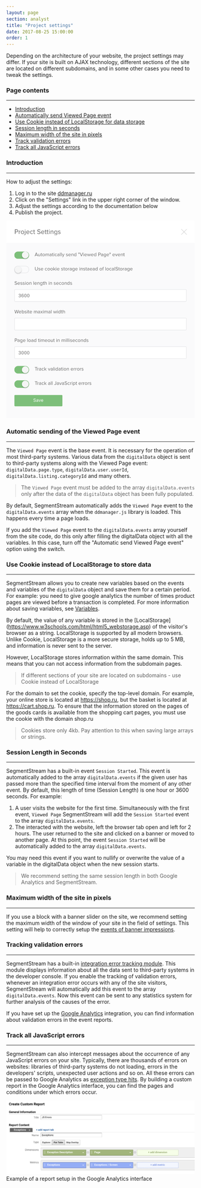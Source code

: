 ```yaml
---
layout: page
section: analyst
title: "Project settings"
date: 2017-08-25 15:00:00
order: 1
---
```


Depending on the architecture of your website, the project settings may differ. If your site is built on AJAX technology, different sections of the site are located on different subdomains, and in some other cases you need to tweak the settings.

### Page contents
------
<ul class="page-navigation">
  <li><a href="#0">Introduction</a></li>
  <li><a href="#1">Automatically send Viewed Page event</a></li>
  <li><a href="#2">Use Cookie instead of LocalStorage for data storage</a></li>
  <li><a href="#3">Session length in seconds</a></li>
  <li><a href="#4">Maximum width of the site in pixels</a></li>
  <li><a href="#5">Track validation errors</a></li>
  <li><a href="#6">Track all JavaScript errors</a></li>
</ul>

### <a name="0"></a>Introduction
------
How to adjust the settings:
1. Log in to the site [ddmanager.ru](https://admin.ddmanager.ru/)
2. Click on the "Settings" link in the upper right corner of the window.
3. Adjust the settings according to the documentation below
4. Publish the project.

![](/img/settings.png)

### <a name="1"></a> Automatic sending of the Viewed Page event
------
The `Viewed Page` event is the base event. It is necessary for the operation of most third-party systems. Various data from the `digitalData` object is sent to third-party systems along with the Viewed Page event: `digitalData.page.type`, `digitalData.user.userId`, `digitalData.listing.categoryId` and many others.

> The `Viewed Page` event must be added to the array `digitalData.events` only after the data of the `digitalData` object has been fully populated.

By default, SegmentStream automatically adds the `Viewed Page` event to the `digitalData.events` array when the `ddmanager.js` library is loaded. This happens every time a page loads.

If you add the `Viewed Page` event to the `digitalData.events` array yourself from the site code, do this only after filling the digitalData object with all the variables. In this case, turn off the "Automatic send Viewed Page event" option using the switch.

### <a name="2"></a> Use Cookie instead of LocalStorage to store data
------
SegmentStream allows you to create new variables based on the events and variables of the `digitalData` object and save them for a certain period. For example: you need to give google analytics the number of times product pages are viewed before a transaction is completed. For more information about saving variables, see [Variables](/for-analyst/events/).

By default, the value of any variable is stored in the [LocalStorage] (https://www.w3schools.com/html/html5_webstorage.asp) of the visitor's browser as a string. LocalStorage is supported by all modern browsers. Unlike Cookie, LocalStorage is a more secure storage, holds up to 5 MB, and information is never sent to the server.

However, LocalStorage stores information within the same domain. This means that you can not access information from the subdomain pages.

> If different sections of your site are located on subdomains - use Cookie instead of LocalStorage

For the domain to set the cookie, specify the top-level domain.
For example, your online store is located at https://shop.ru, but the basket is located at https://cart.shop.ru. To ensure that the information stored on the pages of the goods cards is available from the shopping cart pages, you must use the cookie with the domain shop.ru

> Cookies store only 4kb. Pay attention to this when saving large arrays or strings.

### <a name="3"></a> Session Length in Seconds
------
SegmentStream has a built-in event `Session Started`. This event is automatically added to the array `digitalData.events` if the given user has passed more than the specified time interval from the moment of any other event. By default, this length of time (Session Length) is one hour or 3600 seconds.
For example:
1. A user visits the website for the first time. Simultaneously with the first event, `Viewed Page` SegmentStream will add the `Session Started` event to the array `digitalData.events`.
2. The interacted with the website, left the browser tab open and left for 2 hours. The user returned to the site and clicked on a banner or moved to another page. At this point, the event `Session Started` will be automatically added to the array `digitalData.events`.

You may need this event if you want to nullify or overwrite the value of a variable in the digitalData object when the new session starts.

> We recommend setting the same session length in both Google Analytics and SegmentStream.

### <a name="4"></a> Maximum width of the site in pixels
------
If you use a block with a banner slider on the site, we recommend setting the maximum width of the window of your site in the field of settings. This setting will help to correctly setup the [events of banner impressions](/events/viewed-campaign).

### <a name="5"></a> Tracking validation errors
------
SegmentStream has a built-in [integration error tracking module](/for-analyst/integrations#2). This module displays information about all the data sent to third-party systems in the developer console. If you enable the tracking of validation errors, whenever an integration error occurs with any of the site visitors, SegmentStream will automatically add this event to the array `digitalData.events`. Now this event can be sent to any statistics system for further analysis of the causes of the error.

If you have set up the [Google Analytics](/integrations/google-analytics) integration, you can find information about validation errors in the event reports.

### <a name="6"></a> Track all JavaScript errors
------
SegmentStream can also intercept messages about the occurrence of any JavaScript errors on your site. Typically, there are thousands of errors on websites: libraries of third-party systems do not loading, errors in the developers' scripts, unexpected user actions and so on. All these errors can be passed to Google Analytics as [exception type hits](https://developers.google.com/analytics/devguides/collection/analyticsjs/exceptions). By building a custom report in the Google Analytics interface, you can find the pages and conditions under which errors occur.

![](/img/settings.1.png)
Example of a report setup in the Google Analytics interface
